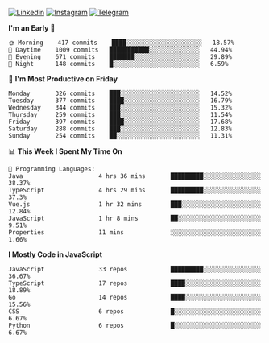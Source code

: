 [![Linkedin](https://img.shields.io/badge/-Archie-blue?style=flat-square&labelColor=gray&logo=Linkedin&logoColor=white&link=https://www.linkedin.com/in/archisdi)](https://www.linkedin.com/in/archisdi)
[![Instagram](https://img.shields.io/badge/-@archisdi-orange?style=flat-square&labelColor=gray&logo=Instagram&logoColor=white&link=https://www.instagram.com/archisdi)](https://www.instagram.com/archisdi)
[![Telegram](https://img.shields.io/badge/-aai-informational?style=flat-square&labelColor=gray&logo=telegram&logoColor=white&link=https://t.me/archisdi)](https://t.me/archisdi)

<!--START_SECTION:waka-->
**I'm an Early 🐤** 

```text
🌞 Morning    417 commits    ████░░░░░░░░░░░░░░░░░░░░░   18.57% 
🌆 Daytime    1009 commits   ███████████░░░░░░░░░░░░░░   44.94% 
🌃 Evening    671 commits    ███████░░░░░░░░░░░░░░░░░░   29.89% 
🌙 Night      148 commits    █░░░░░░░░░░░░░░░░░░░░░░░░   6.59%

```
📅 **I'm Most Productive on Friday** 

```text
Monday       326 commits    ███░░░░░░░░░░░░░░░░░░░░░░   14.52% 
Tuesday      377 commits    ████░░░░░░░░░░░░░░░░░░░░░   16.79% 
Wednesday    344 commits    ███░░░░░░░░░░░░░░░░░░░░░░   15.32% 
Thursday     259 commits    ███░░░░░░░░░░░░░░░░░░░░░░   11.54% 
Friday       397 commits    ████░░░░░░░░░░░░░░░░░░░░░   17.68% 
Saturday     288 commits    ███░░░░░░░░░░░░░░░░░░░░░░   12.83% 
Sunday       254 commits    ██░░░░░░░░░░░░░░░░░░░░░░░   11.31%

```


📊 **This Week I Spent My Time On** 

```text
💬 Programming Languages: 
Java                     4 hrs 36 mins       █████████░░░░░░░░░░░░░░░░   38.37% 
TypeScript               4 hrs 29 mins       █████████░░░░░░░░░░░░░░░░   37.3% 
Vue.js                   1 hr 32 mins        ███░░░░░░░░░░░░░░░░░░░░░░   12.84% 
JavaScript               1 hr 8 mins         ██░░░░░░░░░░░░░░░░░░░░░░░   9.51% 
Properties               11 mins             ░░░░░░░░░░░░░░░░░░░░░░░░░   1.66%

```

**I Mostly Code in JavaScript** 

```text
JavaScript               33 repos            █████████░░░░░░░░░░░░░░░░   36.67% 
TypeScript               17 repos            ████░░░░░░░░░░░░░░░░░░░░░   18.89% 
Go                       14 repos            ████░░░░░░░░░░░░░░░░░░░░░   15.56% 
CSS                      6 repos             █░░░░░░░░░░░░░░░░░░░░░░░░   6.67% 
Python                   6 repos             █░░░░░░░░░░░░░░░░░░░░░░░░   6.67%

```



<!--END_SECTION:waka-->